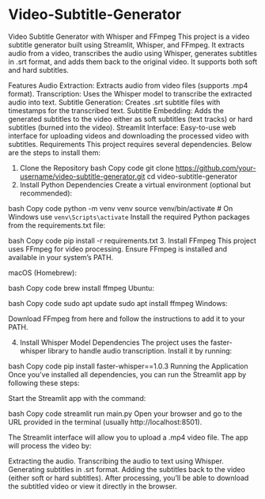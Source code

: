 # Video-Subtitle-Generator
Video Subtitle Generator with Whisper and FFmpeg This project is a video subtitle generator built using Streamlit, Whisper, and FFmpeg. It extracts audio from a video, transcribes the audio using Whisper, generates subtitles in .srt format, and adds them back to the original video. It supports both soft and hard subtitles.

Features
Audio Extraction: Extracts audio from video files (supports .mp4 format).
Transcription: Uses the Whisper model to transcribe the extracted audio into text.
Subtitle Generation: Creates .srt subtitle files with timestamps for the transcribed text.
Subtitle Embedding: Adds the generated subtitles to the video either as soft subtitles (text tracks) or hard subtitles (burned into the video).
Streamlit Interface: Easy-to-use web interface for uploading videos and downloading the processed video with subtitles.
Requirements
This project requires several dependencies. Below are the steps to install them:

1. Clone the Repository
bash
Copy code
git clone https://github.com/your-username/video-subtitle-generator.git
cd video-subtitle-generator
2. Install Python Dependencies
Create a virtual environment (optional but recommended):

bash
Copy code
python -m venv venv
source venv/bin/activate  # On Windows use `venv\Scripts\activate`
Install the required Python packages from the requirements.txt file:

bash
Copy code
pip install -r requirements.txt
3. Install FFmpeg
This project uses FFmpeg for video processing. Ensure FFmpeg is installed and available in your system’s PATH.

macOS (Homebrew):

bash
Copy code
brew install ffmpeg
Ubuntu:

bash
Copy code
sudo apt update
sudo apt install ffmpeg
Windows:

Download FFmpeg from here and follow the instructions to add it to your PATH.

4. Install Whisper Model Dependencies
The project uses the faster-whisper library to handle audio transcription. Install it by running:

bash
Copy code
pip install faster-whisper==1.0.3
Running the Application
Once you’ve installed all dependencies, you can run the Streamlit app by following these steps:

Start the Streamlit app with the command:

bash
Copy code
streamlit run main.py
Open your browser and go to the URL provided in the terminal (usually http://localhost:8501).

The Streamlit interface will allow you to upload a .mp4 video file. The app will process the video by:

Extracting the audio.
Transcribing the audio to text using Whisper.
Generating subtitles in .srt format.
Adding the subtitles back to the video (either soft or hard subtitles).
After processing, you’ll be able to download the subtitled video or view it directly in the browser.

